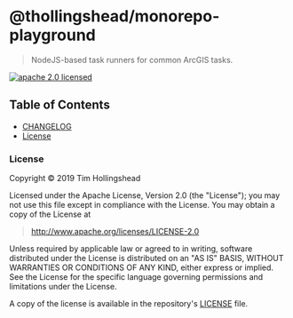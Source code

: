 # @thollingshead/monorepo-playground

> NodeJS-based task runners for common ArcGIS tasks.

[![apache 2.0 licensed][license-badge]][license-url]

[license-badge]: https://img.shields.io/github/license/thollingshead/monorepo-playground
[license-url]: #license

## Table of Contents

- [CHANGELOG](./CHANGELOG.md)
- [License](#license)

### License

Copyright &copy; 2019 Tim Hollingshead

Licensed under the Apache License, Version 2.0 (the "License");
you may not use this file except in compliance with the License.
You may obtain a copy of the License at

> <http://www.apache.org/licenses/LICENSE-2.0>

Unless required by applicable law or agreed to in writing, software
distributed under the License is distributed on an "AS IS" BASIS,
WITHOUT WARRANTIES OR CONDITIONS OF ANY KIND, either express or implied.
See the License for the specific language governing permissions and
limitations under the License.

A copy of the license is available in the repository's [LICENSE](./LICENSE) file.
